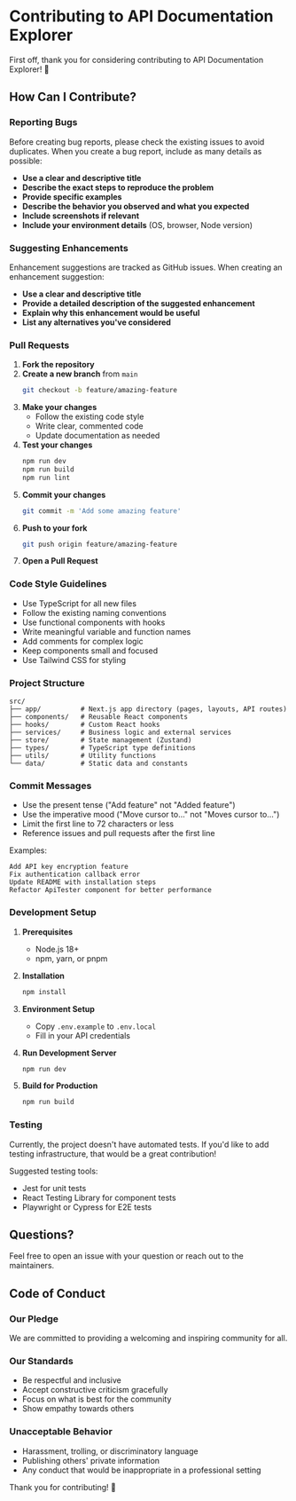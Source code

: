 # Contributing to API Documentation Explorer

First off, thank you for considering contributing to API Documentation Explorer! 🎉

## How Can I Contribute?

### Reporting Bugs

Before creating bug reports, please check the existing issues to avoid duplicates. When you create a bug report, include as many details as possible:

- **Use a clear and descriptive title**
- **Describe the exact steps to reproduce the problem**
- **Provide specific examples**
- **Describe the behavior you observed and what you expected**
- **Include screenshots if relevant**
- **Include your environment details** (OS, browser, Node version)

### Suggesting Enhancements

Enhancement suggestions are tracked as GitHub issues. When creating an enhancement suggestion:

- **Use a clear and descriptive title**
- **Provide a detailed description of the suggested enhancement**
- **Explain why this enhancement would be useful**
- **List any alternatives you've considered**

### Pull Requests

1. **Fork the repository**
2. **Create a new branch** from `main`
   ```bash
   git checkout -b feature/amazing-feature
   ```
3. **Make your changes**
   - Follow the existing code style
   - Write clear, commented code
   - Update documentation as needed
4. **Test your changes**
   ```bash
   npm run dev
   npm run build
   npm run lint
   ```
5. **Commit your changes**
   ```bash
   git commit -m 'Add some amazing feature'
   ```
6. **Push to your fork**
   ```bash
   git push origin feature/amazing-feature
   ```
7. **Open a Pull Request**

### Code Style Guidelines

- Use TypeScript for all new files
- Follow the existing naming conventions
- Use functional components with hooks
- Write meaningful variable and function names
- Add comments for complex logic
- Keep components small and focused
- Use Tailwind CSS for styling

### Project Structure

```
src/
├── app/          # Next.js app directory (pages, layouts, API routes)
├── components/   # Reusable React components
├── hooks/        # Custom React hooks
├── services/     # Business logic and external services
├── store/        # State management (Zustand)
├── types/        # TypeScript type definitions
├── utils/        # Utility functions
└── data/         # Static data and constants
```

### Commit Messages

- Use the present tense ("Add feature" not "Added feature")
- Use the imperative mood ("Move cursor to..." not "Moves cursor to...")
- Limit the first line to 72 characters or less
- Reference issues and pull requests after the first line

Examples:
```
Add API key encryption feature
Fix authentication callback error
Update README with installation steps
Refactor ApiTester component for better performance
```

### Development Setup

1. **Prerequisites**
   - Node.js 18+
   - npm, yarn, or pnpm

2. **Installation**
   ```bash
   npm install
   ```

3. **Environment Setup**
   - Copy `.env.example` to `.env.local`
   - Fill in your API credentials

4. **Run Development Server**
   ```bash
   npm run dev
   ```

5. **Build for Production**
   ```bash
   npm run build
   ```

### Testing

Currently, the project doesn't have automated tests. If you'd like to add testing infrastructure, that would be a great contribution!

Suggested testing tools:
- Jest for unit tests
- React Testing Library for component tests
- Playwright or Cypress for E2E tests

## Questions?

Feel free to open an issue with your question or reach out to the maintainers.

## Code of Conduct

### Our Pledge

We are committed to providing a welcoming and inspiring community for all.

### Our Standards

- Be respectful and inclusive
- Accept constructive criticism gracefully
- Focus on what is best for the community
- Show empathy towards others

### Unacceptable Behavior

- Harassment, trolling, or discriminatory language
- Publishing others' private information
- Any conduct that would be inappropriate in a professional setting

Thank you for contributing! 🚀
